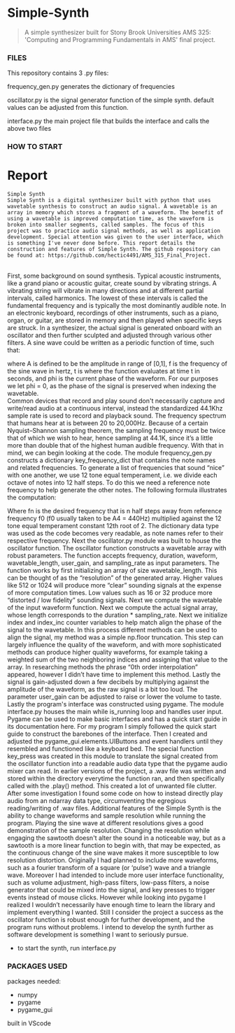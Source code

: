# Simple-Synth
> A simple synthesizer built for Stony Brook Universities AMS 325: 'Computing and Programming Fundamentals in AMS' final project.

### FILES ###
This repository contains 3 .py files:

frequency_gen.py
  generates the dictionary of frequencies

oscillator.py
  is the signal generator function of the simple synth. default values can be adjusted from this function.
 
interface.py
  the main project file that builds the interface and calls the above two files
 
 
### HOW TO START ###


# Report #

	Simple Synth
	Simple Synth is a digital synthesizer built with python that uses wavetable synthesis to construct an audio signal. A wavetable is an array in memory which stores a fragment of a waveform. The benefit of using a wavetable is improved computation time, as the waveform is broken into smaller segments, called samples. The focus of this project was to practice audio signal methods, as well as application development. Special attention was given to the user interface, which is something I've never done before. This report details the construction and features of Simple Synth. The github repository can be found at: https://github.com/hectic4491/AMS_315_Final_Project.
 <br>
	First, some background on sound synthesis. Typical acoustic instruments, like a grand piano or acoustic guitar, create sound by vibrating strings. A vibrating string will vibrate in many directions and at different partial intervals, called harmonics. The lowest of these intervals is called the fundamental frequency and is typically the most dominantly audible note. In an electronic keyboard, recordings of other instruments, such as a piano, organ, or guitar, are stored in memory and then played when specific keys are struck. In a synthesizer, the actual signal is generated onboard with an oscillator and then further sculpted and adjusted through various other filters. 
	A sine wave could be written as a periodic function of time, such that: 

where A is defined to be the amplitude in range of [0,1], f is the frequency of the sine wave in hertz, t is where the function evaluates at time t in seconds, and phi is the current phase of the waveform. For our purposes we let phi = 0, as the phase of the signal is preserved when indexing the wavetable.
<br>
	Common devices that record and play sound don't necessarily capture and write/read audio at a continuous interval, instead the standardized 44.1Khz sample rate is used to record and playback sound. The frequency spectrum that humans hear at is between 20 to 20,000Hz. Because of a certain Nyquist–Shannon sampling theorem, the sampling frequency must be twice that of which we wish to hear, hence sampling at 44.1K, since it’s a little more than double that of the highest human audible frequency. 
With that in mind, we can begin looking at the code.
	The module frequency_gen.py constructs a dictionary key_frequency_dict that contains the note names and related frequencies. To generate a list of frequencies that sound “nice” with one another, we use 12 tone equal temperament, i.e. we divide each octave of notes into 12 half steps. To do this we need a reference note frequency to help generate the other notes. The following formula illustrates the computation: 

Where fn is the desired frequency that is n half steps away from reference frequency f0 (f0 usually taken to be A4 = 440Hz) multiplied against the 12 tone equal temperament constant 12th root of 2. The dictionary data type was used as the code becomes very readable, as note names refer to their respective frequency.
	Next the oscillator.py module was built to house the oscillator function. The oscillator function constructs a wavetable array with robust parameters. The function accepts frequency, duration, waveform, wavetable_length, user_gain, and sampling_rate as input parameters. The function works by first initializing an array of size wavetable_length. This can be thought of as the “resolution” of the generated array. Higher values like 512 or 1024 will produce more “clear” sounding signals at the expense of more computation times. Low values such as 16 or 32 produce more “distorted / low fidelity” sounding signals. Next we compute the wavetable of the input waveform function. Next we compute the actual signal array, whose length corresponds to the duration * sampling_rate. Next we initialize index and index_inc counter variables to help match align the phase of the signal to the wavetable. In this process different methods can be used to align the signal, my method was a simple np.floor truncation. This step can largely influence the quality of the waveform, and with more sophisticated methods can produce higher quality waveforms, for example taking a weighted sum of the two neighboring indices and assigning that value to the array. In researching methods the phrase “0th order interpolation” appeared, however I didn’t have time to implement this method. Lastly the signal is gain-adjusted down a few decibels by multiplying against the amplitude of the waveform, as the raw signal is a bit too loud. The parameter user_gain can be adjusted to raise or lower the volume to taste.
	Lastly the program's interface was constructed using pygame. The module interface.py houses the main while is_running loop and handles user input. Pygame can be used to make basic interfaces and has a quick start guide in its documentation here. For my program I simply followed the quick start guide to construct the barebones of the interface. Then I created and adjusted the pygame_gui.elements.UIButtons and event handlers until they resembled and functioned like a keyboard bed. The special function key_press was created in this module to translate the signal created from the oscillator function into a readable audio data type that the pygame audio mixer can read. In earlier versions of the project, a .wav file was written and stored within the directory everytime the function ran, and then specifically called with the .play() method. This created a lot of unwanted file clutter. After some investigation I found some code on how to instead directly play audio from an ndarray data type, circumventing the egregious reading/writing of .wav files.
	Additional features of the Simple Synth is the ability to change waveforms and sample resolution while running the program. Playing the sine wave at different resolutions gives a good demonstration of the sample resolution. Changing the resolution while engaging the sawtooth doesn't alter the sound in a noticeable way, but as a sawtooth is a more linear function to begin with, that may be expected, as the continuous change of the sine wave makes it more susceptible to low resolution distortion.
	Originally I had planned to include more waveforms, such as a fourier transform of a square (or ‘pulse’) wave and a triangle wave. Moreover I had intended to include more user interface functionality, such as volume adjustment, high-pass filters, low-pass filters, a noise generator that could be mixed into the signal, and key presses to trigger events instead of mouse clicks. However while looking into pygame I realized I wouldn’t necessarily have enough time to learn the library and implement everything I wanted. Still I consider the project a success as the oscillator function is robust enough for further development, and the program runs without problems. I intend to develop the synth further as software development is something I want to seriously pursue.

  * to start the synth, run interface.py


### PACKAGES USED ###
packages needed:
  * numpy
  * pygame
  * pygame_gui
  

built in VScode
